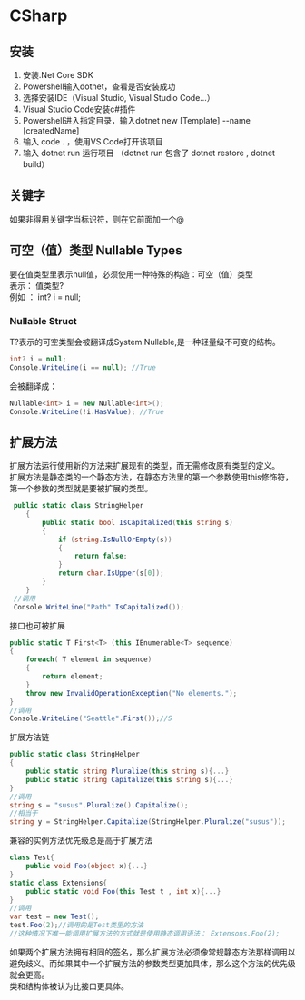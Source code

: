 # CSharp

## 安装
1. 安装.Net Core SDK
2. Powershell输入dotnet，查看是否安装成功
3. 选择安装IDE（Visual Studio, Visual Studio Code...）
4. Visual Studio Code安装c#插件
5. Powershell进入指定目录，输入dotnet new [Template] --name [createdName]
6. 输入 code .  ，使用VS Code打开该项目
7. 输入 dotnet run 运行项目 （dotnet run 包含了 dotnet restore , dotnet build）

## 关键字
如果非得用关键字当标识符，则在它前面加一个@


## 可空（值）类型 Nullable Types
要在值类型里表示null值，必须使用一种特殊的构造：可空（值）类型   
表示：  值类型?  
例如 ： int? i = null;  

### Nullable<T> Struct
T?表示的可空类型会被翻译成System.Nullable<T>,是一种轻量级不可变的结构。
```c#
int? i = null;
Console.WriteLine(i == null); //True
```
会被翻译成：
```c#
Nullable<int> i = new Nullable<int>();
Console.WriteLine(!i.HasValue); //True
```

## 扩展方法
扩展方法运行使用新的方法来扩展现有的类型，而无需修改原有类型的定义。  
扩展方法是静态类的一个静态方法，在静态方法里的第一个参数使用this修饰符，第一个参数的类型就是要被扩展的类型。
```c#
 public static class StringHelper
    {
        public static bool IsCapitalized(this string s)
        {
            if (string.IsNullOrEmpty(s))
            {
                return false;
            }
            return char.IsUpper(s[0]);
        }
    }
 //调用
 Console.WriteLine("Path".IsCapitalized());
```
接口也可被扩展
```c#
public static T First<T> (this IEnumerable<T> sequence)
{
    foreach( T element in sequence)
    {
        return element;
    }
    throw new InvalidOperationException("No elements.");
}
//调用
Console.WriteLine("Seattle".First());//S
```
扩展方法链
```c#
public static class StringHelper
{
    public static string Pluralize(this string s){...}
    public static string Capitalize(this string s){...}
}
//调用
string s = "susus".Pluralize().Capitalize();
//相当于
string y = StringHelper.Capitalize(StringHelper.Pluralize("susus"));
```
兼容的实例方法优先级总是高于扩展方法
```c#
class Test{
    public void Foo(object x){...}
}
static class Extensions{
    public static void Foo(this Test t , int x){...}
}
//调用
var test = new Test();
test.Foo(2);//调用的是Test类里的方法
//这种情况下唯一能调用扩展方法的方式就是使用静态调用语法： Extensons.Foo(2);
```
如果两个扩展方法拥有相同的签名，那么扩展方法必须像常规静态方法那样调用以避免歧义。而如果其中一个扩展方法的参数类型更加具体，那么这个方法的优先级就会更高。  
类和结构体被认为比接口更具体。
